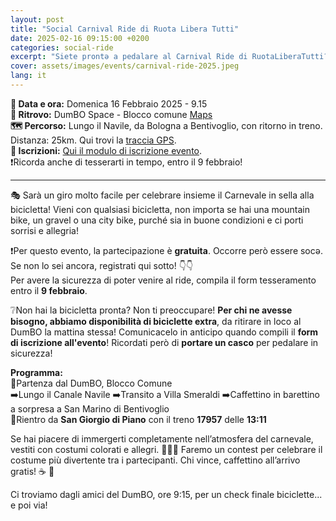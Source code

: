 ```yaml
---
layout: post
title: "Social Carnival Ride di Ruota Libera Tutti"
date: 2025-02-16 09:15:00 +0200
categories: social-ride
excerpt: "Siete prontə a pedalare al Carnival Ride di RuotaLiberaTutti?"
cover: assets/images/events/carnival-ride-2025.jpeg
lang: it
---
```

**📅 Data e ora:** Domenica 16 Febbraio 2025 - 9.15\
**📍 Ritrovo:** DumBO Space - Blocco comune [Maps](https://maps.app.goo.gl/UpHT9WyYLxS9EJJi9)\
**🗺️ Percorso:** Lungo il Navile, da Bologna a Bentivoglio, con ritorno in treno. Distanza: 25km. Qui trovi la [traccia GPS](https://www.komoot.com/it-it/tour/1436557466?share_token=a2zV3407uinmIEaqogG4mIW5Bul9YGc9viGuMW64Gmmg3hog1W&ref=wtd).\
**📝 Iscrizioni:** [Qui il modulo di iscrizione evento](https://forms.gle/TZJXzdkLdVk1hYBq6). \
❗Ricorda anche di tesserarti in tempo, entro il 9 febbraio!

---

🎭 Sarà un giro molto facile per celebrare insieme il Carnevale in sella alla bicicletta! Vieni con qualsiasi bicicletta, non importa se hai una mountain bike, un gravel o una city bike, purché sia in buone condizioni e ci porti sorrisi e allegria!

❗Per questo evento, la partecipazione è **gratuita**. Occorre però essere socə. Se non lo sei ancora, registrati qui sotto! 👇👇\
Per avere la sicurezza di poter venire al ride, compila il form tesseramento entro il **9 febbraio**.

❔Non hai la bicicletta pronta? Non ti preoccupare! **Per chi ne avesse bisogno, abbiamo disponibilità di biciclette extra**, da ritirare in loco al DumBO la mattina stessa!
Comunicacelo in anticipo quando compili il **form di iscrizione all'evento**! Ricordati però di **portare un casco** per pedalare in sicurezza!

**Programma:**\
🚴Partenza dal DumBO, Blocco Comune\
➡️Lungo il Canale Navile
➡️Transito a Villa Smeraldi
➡️Caffettino in barettino a sorpresa a San Marino di Bentivoglio\
🚃Rientro da **San Giorgio di Piano** con il treno **17957** delle **13:11**

Se hai piacere di immergerti completamente nell’atmosfera del carnevale, vestiti con costumi colorati e allegri. 🤡🎺🎉 Faremo un contest per celebrare il costume più divertente tra i partecipanti. Chi vince, caffettino all’arrivo gratis! ☕ 🎈

Ci troviamo dagli amici del DumBO, ore 9:15, per un check finale biciclette... e poi via!
